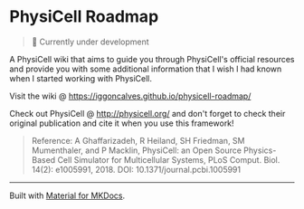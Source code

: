 # PhysiCell Roadmap
> :construction: Currently under development

A PhysiCell wiki that aims to guide you through PhysiCell's official resources and provide you with some additional information that I wish I had known when I started working with PhysiCell.

Visit the wiki @ https://iggoncalves.github.io/physicell-roadmap/

Check out PhysiCell @ http://physicell.org/ and don't forget to check their original publication and cite it when you use this framework!

> Reference: A Ghaffarizadeh, R Heiland, SH Friedman, SM Mumenthaler, and P Macklin, PhysiCell: an Open Source Physics-Based Cell Simulator for Multicellular Systems, PLoS Comput. Biol. 14(2): e1005991, 2018. DOI: 10.1371/journal.pcbi.1005991

---

Built with [Material for MKDocs](https://squidfunk.github.io/mkdocs-material/).